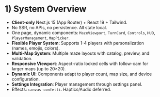 # 1) System Overview

* **Client-only** Next.js 15 (App Router) + React 19 + Tailwind.
* No SSR, no APIs, no persistence. All state local.
* One page, dynamic components: `MazeViewport`, `TurnCard`, `Controls`, `HUD`, `PlayerManagement`, `MapPicker`.
* **Flexible Player System**: Supports 1-4 players with personalization (names, emojis, colors).
* **Multi-Map System**: Multiple maze layouts with catalog, preview, and validation.
* **Responsive Viewport**: Aspect-ratio locked cells with follow-cam for larger maps (up to 20×20).
* **Dynamic UI**: Components adapt to player count, map size, and device configuration.
* **Settings Integration**: Player management through settings panel.
* Effects: `canvas-confetti`. Haptics/Audio deferred.

